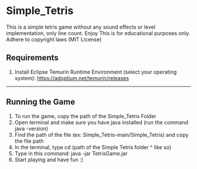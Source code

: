 # Simple_Tetris
This is a simple tetris game without any sound effects or level implementation, only line count. Enjoy
This is for educational purposes only.
Adhere to copyright laws (MIT License)

Requirements 
-------------------------------------------------------------------------------------------------------------------------------------------------------------------------
1. Install Eclipse Temurin Runtime Environment (select your operating system): https://adoptium.net/temurin/releases
-------------------------------------------------------------------------------------------------------------------------------------------------------------------------
**Running the Game**
-------------------------------------------------------------------------------------------------------------------------------------------------------------------------
1. To run the game, copy the path of the Simple_Tetris Folder
2. Open terminal and make sure you have java installed (run the command java -version)
3. Find the path of the file (ex: Simple_Tetris-main/Simple_Tetris) and copy the file path
4. In the terminal, type cd (path of the Simple Tetris folder ^ like so)
5. Type in this command: java -jar TetrisGame.jar
6. Start playing and have fun :)
